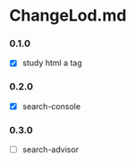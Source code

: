 # ChangeLod.md

### 0.1.0
- [x] study html a tag

### 0.2.0
- [x] search-console

### 0.3.0
- [ ] search-advisor
